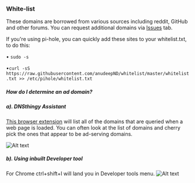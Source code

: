 ### White-list

These domains are borrowed from various sources including reddit, GitHub and other forums.
You can request additional domains via <a href="https://github.com/anudeepND/whitelist/issues">Issues</a> tab.

If you're using pi-hole, you can quickly add these sites to your whitelist.txt, to do this: 

• `sudo -s` 

•`curl -sS https://raw.githubusercontent.com/anudeepND/whitelist/master/whitelist.txt >> /etc/pihole/whitelist.txt`


##### How do I determine an ad domain?

##### a). DNSthingy Assistant

<a href="https://chrome.google.com/webstore/detail/dnsthingy-assistant/fdmpekabnlekabjlimjkfmdjajnddgpc">This browser extension</a> will list all of the domains that are queried when a web page is loaded. You can often look at the list of domains and cherry pick the ones that appear to be ad-serving domains.


![Alt text](https://discourse.pi-hole.net/uploads/default/optimized/1X/6ce0e13813df930288677c87bf0fd5861c150898_1_690x320.png)
 
 
 
##### b). Using inbuilt Developer tool
For Chrome ctrl+shift+I will land you in Developer tools menu.
![Alt text](http://i.imgur.com/44CHRLV.png)


